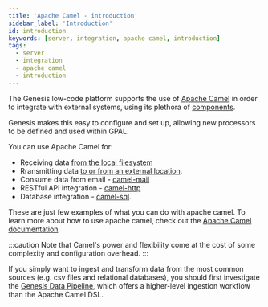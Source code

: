 ```yaml
---
title: 'Apache Camel - introduction'
sidebar_label: 'Introduction'
id: introduction
keywords: [server, integration, apache camel, introduction]
tags:
  - server
  - integration
  - apache camel
  - introduction
---
```


The Genesis low-code platform supports the use of [Apache Camel](https://camel.apache.org/) in order to integrate with external systems, using its plethora of [components](https://camel.apache.org/components/next/index.html).

Genesis makes this easy to configure and set up, allowing new processors to be defined and used within GPAL.

You can use Apache Camel for:

* Receiving data [from the local filesystem](../../../../getting-started/advanced-learning/loading-feed-data/overview/)
* Rransmitting data [to or from an external location](../../../../getting-started/advanced-learning/loading-feed-data/sftp-and-encryption/).
* Consume data from email - [camel-mail](https://camel.apache.org/components/3.21.x/mail-component.html)
* RESTful API integration - [camel-http](https://camel.apache.org/components/3.21.x/http-component.html)
* Database integration - [camel-sql](https://camel.apache.org/components/3.21.x/sql-component.html).

These are just few examples of what you can do with apache camel. To learn more about how to use apache camel, check out the [Apache Camel documentation](https://camel.apache.org/docs/).

:::caution
Note that Camel's power and flexibility come at the cost of some complexity and configuration overhead.
:::

If you simply want to ingest and transform data from the most common sources (e.g. csv files and relational databases), you should first investigate the [Genesis Data Pipeline](../../../../server/integration/data-pipeline/introduction/), which offers a higher-level ingestion workflow than the Apache Camel DSL.
